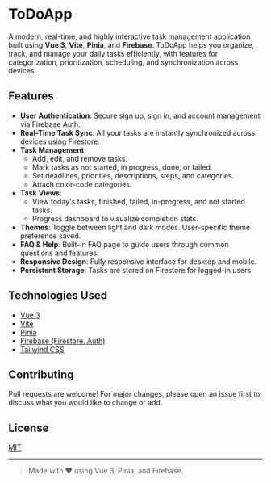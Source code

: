 # ToDoApp

A modern, real-time, and highly interactive task management application built using **Vue 3**, **Vite**, **Pinia**, and **Firebase**. ToDoApp helps you organize, track, and manage your daily tasks efficiently, with features for categorization, prioritization, scheduling, and synchronization across devices.

## Features

- **User Authentication**: Secure sign up, sign in, and account management via Firebase Auth.
- **Real-Time Task Sync**: All your tasks are instantly synchronized across devices using Firestore.
- **Task Management**:
  - Add, edit, and remove tasks.
  - Mark tasks as not started, in progress, done, or failed.
  - Set deadlines, priorities, descriptions, steps, and categories.
  - Attach color-code categories.
- **Task Views**:
  - View today's tasks, finished, failed, in-progress, and not started tasks.
  - Progress dashboard to visualize completion stats.
- **Themes**: Toggle between light and dark modes. User-specific theme preference saved.
- **FAQ & Help**: Built-in FAQ page to guide users through common questions and features.
- **Responsive Design**: Fully responsive interface for desktop and mobile.
- **Persistent Storage**: Tasks are stored on Firestore for logged-in users

## Technologies Used

- [Vue 3](https://vuejs.org/)
- [Vite](https://vitejs.dev/)
- [Pinia](https://pinia.vuejs.org/)
- [Firebase (Firestore, Auth)](https://firebase.google.com/)
- [Tailwind CSS](https://tailwindcss.com/) 

## Contributing

Pull requests are welcome! For major changes, please open an issue first to discuss what you would like to change or add.

## License

[MIT](LICENSE)

---

> Made with ❤️ using Vue 3, Pinia, and Firebase.

